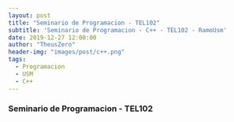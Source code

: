 ```yaml
---
layout: post
title: "Seminario de Programacion - TEL102"
subtitle: 'Seminario de Programacion - C++ - TEL102 - RamoUsm'
date: 2019-12-27 12:00:00
author: "TheusZero"
header-img: "images/post/c++.png"
tags:
  - Programacion
  - USM
  - C++
---
```


### Seminario de Programacion - TEL102


